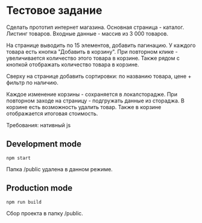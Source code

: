 # Тестовое задание

Сделать прототип интернет магазина. 
Основная страница - каталог. Листинг товаров. Входные данные - массив из 3 000 товаров.

На странице выводить по 15 элементов, добавить пагинацию. У каждого товара есть кнопка "Добавить в корзину". При повторном клике - увеличивается количество этого товара в корзине. Также рядом с кнопкой отображать количество товара в корзине.

Сверху на странице добавить сортировки: по названию товара, цене + фильтр по наличию.

Каждое изменение корзины - сохраняется в локалсторадже. При повторном заходе на страницу - подгружать данные из стораджа. В корзине есть возможность удалить товар. Также в корзине отображается итоговая стоимость.

Требования: нативный js

## Development mode

```
npm start
```

Папка /public удалена в данном режиме.

## Production mode

```
npm run build
```

Сбор проекта в папку /public.